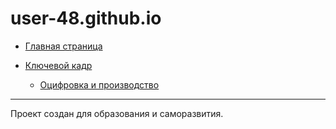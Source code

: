 # user-48.github.io

* [Главная страница](https://user-48.github.io/ "Main Page")

* [Ключевой кадр](https://user-48.github.io/keyframe/ "KeyFrame")

    * [Оцифровка и производство](https://user-48.github.io/keyframe/digitization.html "Digitization and video production")

* * *

Проект создан для образования и саморазвития.